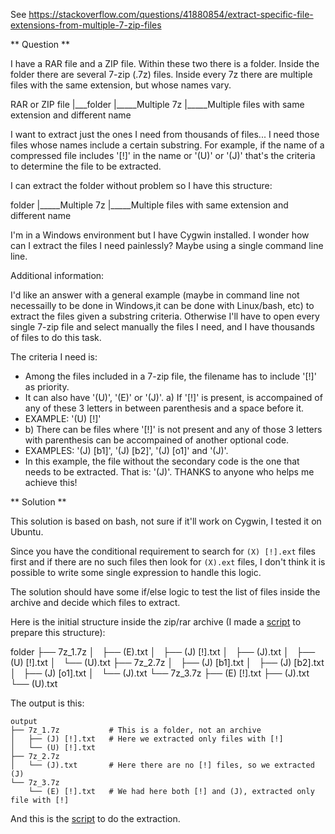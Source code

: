 See https://stackoverflow.com/questions/41880854/extract-specific-file-extensions-from-multiple-7-zip-files

** Question **

I have a RAR file and a ZIP file. Within these two there is a folder. Inside the folder there are several 7-zip (.7z) files. Inside every 7z there are multiple files with the same extension, but whose names vary.

RAR or ZIP file
  |___folder
        |_____Multiple 7z
                  |_____Multiple files with same extension and different name

I want to extract just the ones I need from thousands of files... I need those files whose names include a certain substring. For example, if the name of a compressed file includes '[!]' in the name or '(U)' or '(J)' that's the criteria to determine the file to be extracted.

I can extract the folder without problem so I have this structure:

folder
   |_____Multiple 7z
                |_____Multiple files with same extension and different name

I'm in a Windows environment but I have Cygwin installed. I wonder how can I extract the files I need painlessly? Maybe using a single command line line.

Additional information:

I'd like an answer with a general example (maybe in command line not necessailly to be done in Windows,it can be done with Linux/bash, etc) to extract the files given a substring criteria.
Otherwise I'll have to open every single 7-zip file and select manually the files I need, and I have thousands of files to do this task.

The criteria I need is:
- Among the files included in a 7-zip file, the filename has to include '[!]' as priority.
 - It can also have '(U)', '(E)' or '(J)'. a) If '[!]' is present, is accompained of any of these 3 letters in between parenthesis and a space before it.
 - EXAMPLE: '(U) [!]'
- b) There can be files where '[!]' is not present and any of those 3 letters with parenthesis can be accompained of another optional code.
 - EXAMPLES: '(J) [b1]', '(J) [b2]', '(J) [o1]' and '(J)'.
 - In this example, the file without the secondary code is the one that needs to be extracted. That is: '(J)'. THANKS to anyone who helps me achieve this!

** Solution **

This solution is based on bash, not sure if it'll work on Cygwin, I tested it on Ubuntu.

Since you have the conditional requirement to search for `(X) [!].ext` files first and if there are no such files then look for `(X).ext` files, I don't think it is possible to write some single expression to handle this logic.

The solution should have some if/else logic to test the list of files inside the archive and decide which files to extract.

Here is the initial structure inside the zip/rar archive (I made a [script](https://github.com/serebrov/so-questions/blob/master/bash_extract/prepare.sh) to prepare this structure):

  folder
  ├── 7z_1.7z
  │   ├── (E).txt
  │   ├── (J) [!].txt
  │   ├── (J).txt
  │   ├── (U) [!].txt
  │   └── (U).txt
  ├── 7z_2.7z
  │   ├── (J) [b1].txt
  │   ├── (J) [b2].txt
  │   ├── (J) [o1].txt
  │   └── (J).txt
  └── 7z_3.7z
      ├── (E) [!].txt
      ├── (J).txt
      └── (U).txt

The output is this:

    output
    ├── 7z_1.7z           # This is a folder, not an archive
    │   ├── (J) [!].txt   # Here we extracted only files with [!]
    │   └── (U) [!].txt
    ├── 7z_2.7z
    │   └── (J).txt       # Here there are no [!] files, so we extracted (J)
    └── 7z_3.7z
        └── (E) [!].txt   # We had here both [!] and (J), extracted only file with [!]

And this is the [script](https://github.com/serebrov/so-questions/blob/master/bash_extract/extract.sh) to do the extraction.
